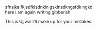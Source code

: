 sfnsjka fkjsdfklsdnkln gsklnsdkngsfdk ngkd <br>
here i am again writing gibberish

This is Ujjwal 
I'll make up for your mistakes 
